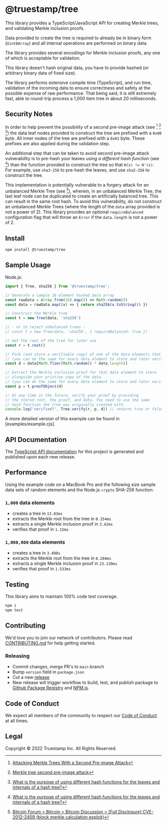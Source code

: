 # @truestamp/tree

This library provides a TypeScript/JavaScript API for creating Merkle trees, and validating Merkle inclusion proofs.

Data provided to create the tree is required to already be in binary form (`Uint8Array`) and all
internal operations are performed on binary data.

The library provides several encodings for Merkle inclusion proofs, any one of which is acceptable for validation.

This library doesn't hash original data, you have to provide hashed (or arbitrary binary data of fixed size).

The library performs extensive compile time (TypeScript), and run time, validation of the incoming data to ensure correctness and safety at the possible expense of raw performance. That being said, it is still extremely fast, able to round-trip process a 1,000 item tree in about 20 milliseconds.

## Security Notes

In order to help prevent the possibility of a second pre-image attack (see [^1] [^2] [^3]) the data leaf nodes provided to construct the tree are prefixed with a `0x00` byte. All inner nodes of the tree are prefixed with a `0x01` byte. These prefixes are also applied during the validation step.

An additional step that can be taken to avoid second pre-image attack vulnerability is to pre-hash your leaves *using a different hash function* (see [^3]) than the function provided to construct the tree so that `H(x) != H'(x)`. For example, use `sha3-256` to pre-hash the leaves, and use `sha2-256` to construct the tree.

This implementation is potentially vulnerable to a forgery attack for an unbalanced Merkle Tree (see [^5]), wherein, in an unbalanced Merkle Tree, the last leaf node can be duplicated to create an artificially balanced tree. This can result in the same root hash. To avoid this vulnerability, do not construct an unbalanced Merkle Trees (where the length of the `data` array provided is not a power of 2). This library provides an optional `requireBalanced` configuration flag that will throw an `Error` if the `data.length` is not a power of 2.

[^1]: [Attacking Merkle Trees With a Second Pre-image Attack](https://flawed.net.nz/2018/02/21/attacking-merkle-trees-with-a-second-preimage-attack/)
[^2]: [Merkle tree second pre-image attack](https://en.wikipedia.org/wiki/Merkle_tree#Second_preimage_attack)
[^3]: [What is the purpose of using different hash functions for the leaves and internals of a hash tree?](https://crypto.stackexchange.com/questions/2106/what-is-the-purpose-of-using-different-hash-functions-for-the-leaves-and-interna)
[^4]: [Tendermint `0x00` and `0x01` prefix implementation](https://github.com/tendermint/tendermint/blob/e0f8936455029a40287a69d5b0e7baa4d5864da1/crypto/merkle/hash.go#L20)
[^5]: [Bitcoin Forum > Bitcoin > Bitcoin Discussion > [Full Disclosure] CVE-2012-2459 (block merkle calculation exploit)](https://bitcointalk.org/?topic=102395)
[^6]: [Attacking Merkle Trees With a Second Pre-image Attack (Hacker News)](https://news.ycombinator.com/item?id=16572793)

## Install

```sh
npm install @truestamp/tree
```

## Sample Usage

Node.js:

```javascript
import { Tree, sha256 } from '@truestamp/tree';

// Generate a sample 16 element hashed data array
const rawData = Array.from(16).map(() => Math.random())
const data = rawData.map((x) => { return sha256(x.toString()) })

// Construct the Merkle tree
const t = new Tree(data, 'sha256')

// - or to reject unbalanced trees -
// const t = new Tree(data, 'sha256', { requireBalanced: true })

// Get the root of the tree for later use
const r = t.root()

// Pick (and store a verifiable copy) of one of the data elements that will be verified.
// (you can do the same for every data element to store and later verify )
const d = data[Math.floor(Math.random() * data.length)]

// Extract the Merkle inclusion proof for that data element to store
// alongside your pristine copy of the data.
// (you can do the same for every data element to store and later verify )
const p = t.proofObject(d)

// At any time in the future, verify your proof by providing
// the stored root, the proof, and data. You need to use the same
// hash function the tree was originally created with.
console.log('verified?', Tree.verify(r, p, d)) // returns true or false
```

A more detailed version of this example can be found in [examples/example.cjs].

## API Documentation

The [TypeScript API documentation](https://truestamp.github.io/truestamp-tree/) for this project is generated and published upon each new release.

## Performance

Using the example code on a MacBook Pro and the following size sample data sets of random elements and the Node.js `crypto` SHA-256 function:

### `1,000` data elements

* creates a tree in `13.03ms`
* extracts the Merkle root from the tree in `0.154ms`
* extracts a single Merkle inclusion proof in `3.42ms`
* verifies that proof in `1.15ms`

### `1,000,000` data elements

* creates a tree in `3.490s`
* extracts the Merkle root from the tree in `0.204ms`
* extracts a single Merkle inclusion proof in `23.139ms`
* verifies that proof in `1.533ms`

## Testing

This library aims to maintain 100% code test coverage.

```sh
npm i
npm test
```

## Contributing

We'd love you to join our network of contributors. Please read
[CONTRIBUTING.md](CONTRIBUTING.md) for help getting started.

### Releasing

* Commit changes, merge PR's to `main` branch
* Bump `version` field in `package.json`
* Cut a new [release](https://github.com/truestamp/truestamp-tree/releases)
* New release will trigger workflow to build, test, and publish package to
  [Github Package Registry](https://github.com/truestamp/truestamp-tree/packages)
  and [NPM.js](https://www.npmjs.com/package/@truestamp/tree).

## Code of Conduct

We expect all members of the community to respect our
[Code of Conduct](CODE_OF_CONDUCT.md) at all times.

## Legal

Copyright © 2022 Truestamp Inc. All Rights Reserved.
